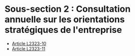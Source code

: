 # Sous-section 2 : Consultation annuelle sur les orientations stratégiques de l'entreprise

* [Article L2323-10](./LEGIARTI000031085961.md)
* [Article L2323-11](./LEGIARTI000031085998.md)

